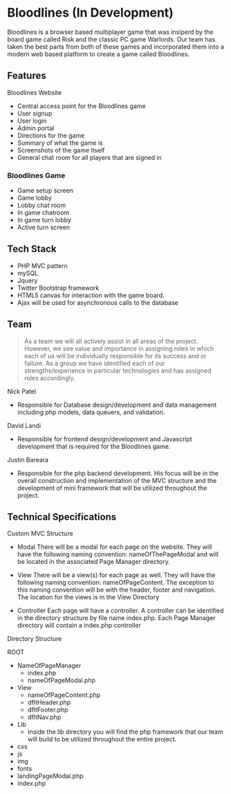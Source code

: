 # Bloodlines (In Development)

Bloodlines is a browser based multiplayer game that was insiperd by the board game called Risk and the classic 
PC game Warlords. Our team has taken the best parts from both of these games and incorporated them into a modern
web based platform to create a game called Bloodlines.

## Features
Bloodlines Website 
- Central access point for the Bloodlines game
- User signup
- User login 
- Admin portal 
- Directions for the game 
- Summary of what the game is
- Screenshots of the game itself 
- General chat room for all players that are signed in

### Bloodlines Game
- Game setup screen 
- Game lobby 
- Lobby chat room 
- In game chatroom 
- In game turn lobby
- Active turn screen

## Tech Stack
- PHP MVC pattern
- mySQL
- Jquery 
- Twitter Bootstrap framework
- HTML5 canvas for interaction with the game board.
- Ajax will be used for asynchronous calls to the database

## Team
> As a team we will all actively assist in all areas of the project. 
> However, we see value and importance in assigning roles in which each 
> of us will be individually responsible for its success and or failure. 
> As a group we have identified each of our strengths/experience in particular 
> technologies and has assigned roles accordingly.

Nick Patel
- Responsible for Database design/development and data management including 
php models, data queuers, and validation. 

David Landi
- Responsible for frontend design/development and Javascript development that is 
required for the Bloodlines game.

Justin Bareara
- Responsible for the php backend development. His focus will be in the overall construction 
and implementation of the MVC structure and the development of mini framework that will 
be utilized throughout the project. 

## Technical Specifications
Custom MVC Structure

- Modal
  There will be a modal for each page on the website. They will have the following naming convention: nameOfThePageModal
  and will be located in the associated Page Manager directory.
  
- View
  There will be a view(s) for each page as well. They will have the following naming convention: nameOfPageContent.
  The exception to this naming convention will be with the header, footer and navigation. The location for 
  the views is in the View Directory
  
- Controller
  Each page will have a controller.  A controller can be identified in the directory structure by file name 
  index.php.  Each Page Manager directory will contain a index.php controller
  
Directory Structure

ROOT 
- NameOfPageManager
	- index.php
	- nameOfPageModal.php
- View
	- nameOfPageContent.php
	- dfltHeader.php
	- dfltFooter.php
	- dfltNav.php
- Lib
	- Inside the lib directory you will find the php framework that our team will build 
	  to be utilized throughout the entire project.
- css
- js
- img
- fonts
- landingPageModal.php
- index.php
